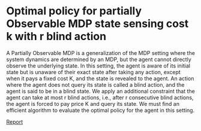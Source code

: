 # Optimal policy for partially Observable MDP state sensing cost k with r blind action  
A Partially Observable MDP is a generalization of the MDP setting where the system dynamics are determined
by an MDP, but the agent cannot directly observe the underlying state. In this setting, the agent is aware of
its initial state but is unaware of their exact state after taking any action, except when it pays a fixed cost
K, and the state is revealed to the agent. An action where the agent does not query its state is called a blind
action, and the agent is said to be in a blind state. We apply an additional constraint that the agent can
take at most r blind actions, i.e., after r consecutive blind actions, the agent is forced to pay price K and query
its state. We must find an efficient algorithm to evaluate the optimal policy for the agent in this setting.


[Report](Report.pdf)
